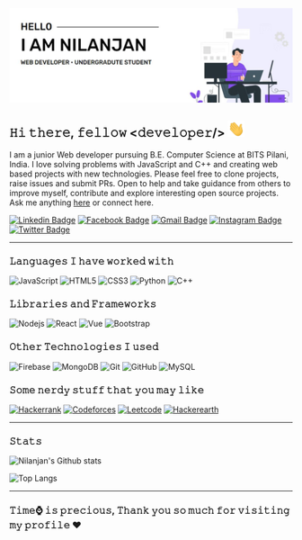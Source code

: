 ![Banner](https://raw.githubusercontent.com/nil1729/nil1729/master/assets/nilanjan.jpg)

## 𝙷𝚒 𝚝𝚑𝚎𝚛𝚎, 𝚏𝚎𝚕𝚕𝚘𝚠 <𝚍𝚎𝚟𝚎𝚕𝚘𝚙𝚎𝚛/> <img alt="👋" src="https://raw.githubusercontent.com/nil1729/nil1729/master/assets/wave.gif" width="30px">

I am a junior Web developer pursuing B.E. Computer Science at BITS Pilani, India. I love solving problems with JavaScript and C++ and creating web based projects with new technologies.
Please feel free to clone projects, raise issues and submit PRs. Open to help and take guidance from others to improve myself, contribute and explore interesting open source projects. Ask me anything [here](https://nilanjan.xyz) or connect here.

[![Linkedin Badge](https://img.shields.io/badge/-Nilanjan_Deb-0e76a8?style=flat-square&logo=Linkedin&logoColor=white&link=https://www.linkedin.com/in/nilanjan-deb/)](https://www.linkedin.com/in/nilanjan-deb/)
[![Facebook Badge](https://img.shields.io/badge/-Nilanjan_Deb-3b5998?style=flat-square&logo=Facebook&logoColor=white&link=https://www.facebook.com/nilanjan.deb.33/)](https://www.facebook.com/nilanjan.deb.33/)
[![Gmail Badge](https://img.shields.io/badge/-nilanjan172svian@gmail.com-c14438?style=flat-square&logo=Gmail&logoColor=white&link=mailto:001pritam2012@gmail.com)](mailto:nilanjan172nsvian@gmail.com)
[![Instagram Badge](https://img.shields.io/badge/-_nil_deb-8a3ab9?style=flat-square&logo=instagram&logoColor=white&link=https://www.instagram.com/_nil_deb/)](https://www.instagram.com/_nil_deb/)
[![Twitter Badge](https://img.shields.io/badge/-@_nilanjandeb-blue?style=flat-square&logo=Twitter&logoColor=white&link=https://www.twitter.com/@_nilanjandeb/)](https://www.twitter.com/@_nilanjandeb/)

---

### 𝙻𝚊𝚗𝚐𝚞𝚊𝚐𝚎𝚜 𝙸 𝚑𝚊𝚟𝚎 𝚠𝚘𝚛𝚔𝚎𝚍 𝚠𝚒𝚝𝚑

![JavaScript](https://img.shields.io/badge/-JavaScript-black?style=flat-square&logo=javascript)
![HTML5](https://img.shields.io/badge/-HTML5-E34F26?style=flat-square&logo=html5&logoColor=white)
![CSS3](https://img.shields.io/badge/-CSS3-1572B6?style=flat-square&logo=css3)
![Python](https://img.shields.io/badge/-Python-black?style=flat-square&logo=Python&logoColor=green)
![C++](https://img.shields.io/badge/-C++-00599C?style=flat-square&logo=C)

### 𝙻𝚒𝚋𝚛𝚊𝚛𝚒𝚎𝚜 𝚊𝚗𝚍 𝙵𝚛𝚊𝚖𝚎𝚠𝚘𝚛𝚔𝚜

![Nodejs](https://img.shields.io/badge/-Nodejs-black?style=flat-square&logo=Node.js)
![React](https://img.shields.io/badge/-React-black?style=flat-square&logo=react)
![Vue](https://img.shields.io/badge/-Vue-black?style=flat-square&logo=vue.js)
![Bootstrap](https://img.shields.io/badge/-Bootstrap-563D7C?style=flat-square&logo=bootstrap&logoColor=white)

### 𝙾𝚝𝚑𝚎𝚛 𝚃𝚎𝚌𝚑𝚗𝚘𝚕𝚘𝚐𝚒𝚎𝚜 𝙸 𝚞𝚜𝚎𝚍

![Firebase](https://img.shields.io/badge/-Firebase-black?style=flat-square&logo=Firebase&logoColor=yellow)
![MongoDB](https://img.shields.io/badge/-MongoDB-black?style=flat-square&logo=mongodb)
![Git](https://img.shields.io/badge/-Git-black?style=flat-square&logo=git)
![GitHub](https://img.shields.io/badge/-GitHub-181717?style=flat-square&logo=github)
![MySQL](https://img.shields.io/badge/-MySQL-black?style=flat-square&logo=mysql&logoColor=white)

### 𝚂𝚘𝚖𝚎 𝚗𝚎𝚛𝚍𝚢 𝚜𝚝𝚞𝚏𝚏 𝚝𝚑𝚊𝚝 𝚢𝚘𝚞 𝚖𝚊𝚢 𝚕𝚒𝚔𝚎

[![Hackerrank](https://img.shields.io/badge/-Hackerrank-black?style=flat-square&logo=Hackerrank&logoColor=green&link=https://www.hackerrank.com/Genesis_NIL_AG)](https://www.hackerrank.com/Genesis_NIL_AG)
[![Codeforces](https://img.shields.io/badge/-Codeforces-black?style=flat-square&logo=Codeforces&link=https://codeforces.com/profile/loser_NIL)](https://codeforces.com/profile/loser_NIL)
[![Leetcode](https://img.shields.io/badge/-Leetcode-black?style=flat-square&logo=Leetcode&link=https://leetcode.com/nilanjan-deb/)](https://leetcode.com/nilanjan-deb/)
[![Hackerearth](https://img.shields.io/badge/-Hackerearth-181717?style=flat-square&logo=Hackerearth&link=https://www.hackerearth.com/@nilanjandeb)](https://www.hackerearth.com/@nilanjandeb)

---

### 𝚂𝚝𝚊𝚝𝚜

![Nilanjan's Github stats](https://github-readme-stats.vercel.app/api?username=nil1729&show_icons=true&theme=merko)

![Top Langs](https://github-readme-stats.vercel.app/api/top-langs/?username=nil1729&hide=SCSS&layout=compact&theme=merko)

---

### 𝚃𝚒𝚖𝚎⌚ 𝚒𝚜 𝚙𝚛𝚎𝚌𝚒𝚘𝚞𝚜, 𝚃𝚑𝚊𝚗𝚔 𝚢𝚘𝚞 𝚜𝚘 𝚖𝚞𝚌𝚑 𝚏𝚘𝚛 𝚟𝚒𝚜𝚒𝚝𝚒𝚗𝚐 𝚖𝚢 𝚙𝚛𝚘𝚏𝚒𝚕𝚎 ❤️
